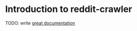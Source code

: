 # Introduction to reddit-crawler

TODO: write [great documentation](http://jacobian.org/writing/great-documentation/what-to-write/)
